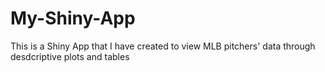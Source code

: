 # My-Shiny-App

This is a Shiny App that I have created to view MLB pitchers' data through desdcriptive plots and tables
